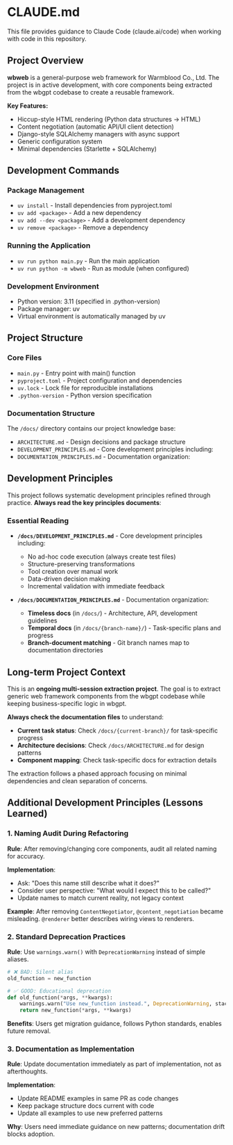 # CLAUDE.md

This file provides guidance to Claude Code (claude.ai/code) when working with code in this repository.

## Project Overview

**wbweb** is a general-purpose web framework for Warmblood Co., Ltd. The project is in active development, with core components being extracted from the wbgpt codebase to create a reusable framework.

**Key Features:**
- Hiccup-style HTML rendering (Python data structures → HTML)
- Content negotiation (automatic API/UI client detection) 
- Django-style SQLAlchemy managers with async support
- Generic configuration system
- Minimal dependencies (Starlette + SQLAlchemy)

## Development Commands

### Package Management
- `uv install` - Install dependencies from pyproject.toml
- `uv add <package>` - Add a new dependency  
- `uv add --dev <package>` - Add a development dependency
- `uv remove <package>` - Remove a dependency

### Running the Application
- `uv run python main.py` - Run the main application
- `uv run python -m wbweb` - Run as module (when configured)

### Development Environment
- Python version: 3.11 (specified in .python-version)
- Package manager: uv
- Virtual environment is automatically managed by uv

## Project Structure

### Core Files
- `main.py` - Entry point with main() function
- `pyproject.toml` - Project configuration and dependencies
- `uv.lock` - Lock file for reproducible installations
- `.python-version` - Python version specification

### Documentation Structure
The `/docs/` directory contains our project knowledge base:

- `ARCHITECTURE.md` - Design decisions and package structure
- `DEVELOPMENT_PRINCIPLES.md` - Core development principles including:
- `DOCUMENTATION_PRINCIPLES.md` - Documentation organization:

## Development Principles

This project follows systematic development principles refined through practice. **Always read the key principles documents**:

### Essential Reading
- **`/docs/DEVELOPMENT_PRINCIPLES.md`** - Core development principles including:
  - No ad-hoc code execution (always create test files)  
  - Structure-preserving transformations
  - Tool creation over manual work
  - Data-driven decision making
  - Incremental validation with immediate feedback

- **`/docs/DOCUMENTATION_PRINCIPLES.md`** - Documentation organization:
  - **Timeless docs** (in `/docs/`) - Architecture, API, development guidelines
  - **Temporal docs** (in `/docs/{branch-name}/`) - Task-specific plans and progress
  - **Branch-document matching** - Git branch names map to documentation directories

## Long-term Project Context

This is an **ongoing multi-session extraction project**. The goal is to extract generic web framework components from the wbgpt codebase while keeping business-specific logic in wbgpt.

**Always check the documentation files** to understand:
- **Current task status**: Check `/docs/{current-branch}/` for task-specific progress
- **Architecture decisions**: Check `/docs/ARCHITECTURE.md` for design patterns
- **Component mapping**: Check task-specific docs for extraction details

The extraction follows a phased approach focusing on minimal dependencies and clean separation of concerns.

## Additional Development Principles (Lessons Learned)

### 1. **Naming Audit During Refactoring**
**Rule**: After removing/changing core components, audit all related naming for accuracy.

**Implementation**:
- Ask: "Does this name still describe what it does?"
- Consider user perspective: "What would I expect this to be called?"
- Update names to match current reality, not legacy context

**Example**: After removing `ContentNegotiator`, `@content_negotiation` became misleading. `@renderer` better describes wiring views to renderers.

### 2. **Standard Deprecation Practices**
**Rule**: Use `warnings.warn()` with `DeprecationWarning` instead of simple aliases.

```python
# ❌ BAD: Silent alias
old_function = new_function

# ✅ GOOD: Educational deprecation
def old_function(*args, **kwargs):
    warnings.warn("Use new_function instead.", DeprecationWarning, stacklevel=2)
    return new_function(*args, **kwargs)
```

**Benefits**: Users get migration guidance, follows Python standards, enables future removal.

### 3. **Documentation as Implementation**
**Rule**: Update documentation immediately as part of implementation, not as afterthoughts.

**Implementation**:
- Update README examples in same PR as code changes
- Keep package structure docs current with code
- Update all examples to use new preferred patterns

**Why**: Users need immediate guidance on new patterns; documentation drift blocks adoption.
